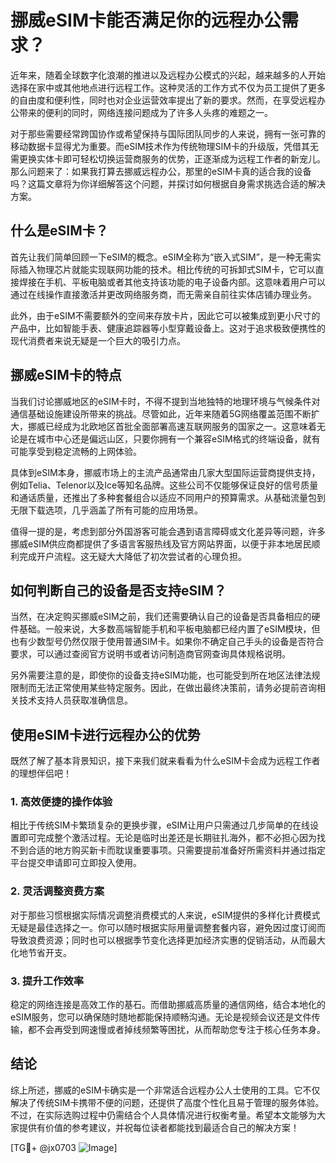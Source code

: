 # 挪威eSIM卡能否满足你的远程办公需求？

近年来，随着全球数字化浪潮的推进以及远程办公模式的兴起，越来越多的人开始选择在家中或其他地点进行远程工作。这种灵活的工作方式不仅为员工提供了更多的自由度和便利性，同时也对企业运营效率提出了新的要求。然而，在享受远程办公带来的便利的同时，网络连接问题成为了许多人头疼的难题之一。

对于那些需要经常跨国协作或希望保持与国际团队同步的人来说，拥有一张可靠的移动数据卡显得尤为重要。而eSIM技术作为传统物理SIM卡的升级版，凭借其无需更换实体卡即可轻松切换运营商服务的优势，正逐渐成为远程工作者的新宠儿。那么问题来了：如果我打算去挪威远程办公，那里的eSIM卡真的适合我的设备吗？这篇文章将为你详细解答这个问题，并探讨如何根据自身需求挑选合适的解决方案。

## 什么是eSIM卡？

首先让我们简单回顾一下eSIM的概念。eSIM全称为“嵌入式SIM”，是一种无需实际插入物理芯片就能实现联网功能的技术。相比传统的可拆卸式SIM卡，它可以直接焊接在手机、平板电脑或者其他支持该功能的电子设备内部。这意味着用户可以通过在线操作直接激活并更改网络服务商，而无需亲自前往实体店铺办理业务。

此外，由于eSIM不需要额外的空间来存放卡片，因此它可以被集成到更小尺寸的产品中，比如智能手表、健康追踪器等小型穿戴设备上。这对于追求极致便携性的现代消费者来说无疑是一个巨大的吸引力点。

## 挪威eSIM卡的特点

当我们讨论挪威地区的eSIM卡时，不得不提到当地独特的地理环境与气候条件对通信基础设施建设所带来的挑战。尽管如此，近年来随着5G网络覆盖范围不断扩大，挪威已经成为北欧地区首批全面部署高速互联网服务的国家之一。这意味着无论是在城市中心还是偏远山区，只要你拥有一个兼容eSIM格式的终端设备，就有可能享受到稳定流畅的上网体验。

具体到eSIM本身，挪威市场上的主流产品通常由几家大型国际运营商提供支持，例如Telia、Telenor以及Ice等知名品牌。这些公司不仅能够保证良好的信号质量和通话质量，还推出了多种套餐组合以适应不同用户的预算需求。从基础流量包到无限下载选项，几乎涵盖了所有可能的应用场景。

值得一提的是，考虑到部分外国游客可能会遇到语言障碍或文化差异等问题，许多挪威eSIM供应商都提供了多语言客服热线及官方网站界面，以便于非本地居民顺利完成开户流程。这无疑大大降低了初次尝试者的心理负担。

## 如何判断自己的设备是否支持eSIM？

当然，在决定购买挪威eSIM之前，我们还需要确认自己的设备是否具备相应的硬件基础。一般来说，大多数高端智能手机和平板电脑都已经内置了eSIM模块，但也有少数型号仍然仅限于使用普通SIM卡。如果你不确定自己手头的设备是否符合要求，可以通过查阅官方说明书或者访问制造商官网查询具体规格说明。

另外需要注意的是，即使你的设备支持eSIM功能，也可能受到所在地区法律法规限制而无法正常使用某些特定服务。因此，在做出最终决策前，请务必提前咨询相关技术支持人员获取准确信息。

## 使用eSIM卡进行远程办公的优势

既然了解了基本背景知识，接下来我们就来看看为什么eSIM卡会成为远程工作者的理想伴侣吧！

### 1. 高效便捷的操作体验

相比于传统SIM卡繁琐复杂的更换步骤，eSIM让用户只需通过几步简单的在线设置即可完成整个激活过程。无论是临时出差还是长期驻扎海外，都不必担心因为找不到合适的地方购买新卡而耽误重要事项。只需要提前准备好所需资料并通过指定平台提交申请即可立即投入使用。

### 2. 灵活调整资费方案

对于那些习惯根据实际情况调整消费模式的人来说，eSIM提供的多样化计费模式无疑是最佳选择之一。你可以随时根据实际用量调整套餐内容，避免因过度订阅而导致浪费资源；同时也可以根据季节变化选择更加经济实惠的促销活动，从而最大化地节省开支。

### 3. 提升工作效率

稳定的网络连接是高效工作的基石。而借助挪威高质量的通信网络，结合本地化的eSIM服务，您可以确保随时随地都能保持顺畅沟通。无论是视频会议还是文件传输，都不会再受到网速慢或者掉线频繁等困扰，从而帮助您专注于核心任务本身。

## 结论

综上所述，挪威的eSIM卡确实是一个非常适合远程办公人士使用的工具。它不仅解决了传统SIM卡携带不便的问题，还提供了高度个性化且易于管理的服务体验。不过，在实际选购过程中仍需结合个人具体情况进行权衡考量。希望本文能够为大家提供有价值的参考建议，并祝每位读者都能找到最适合自己的解决方案！

[TG💪+ @jx0703 ![Image](https://github.com/user-attachments/assets/dbca1d08-cadb-493c-b0ec-ad6f7a83f270)]